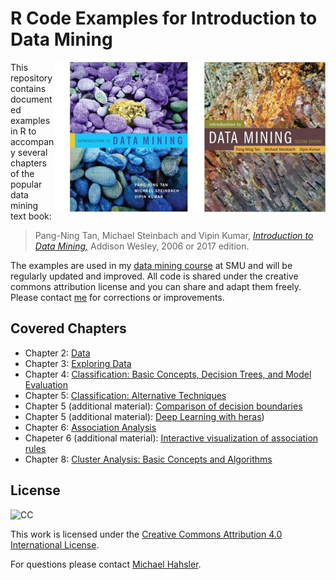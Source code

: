 
# R Code Examples for Introduction to Data Mining

<img src="book_small_e2.jpg" align="right">
<img src="book_small.jpg" align="right">

This repository contains documented examples in R to accompany several chapters of the popular data mining text book:

> Pang-Ning Tan, Michael Steinbach and Vipin Kumar, 
[_Introduction to Data Mining,_](http://www-users.cs.umn.edu/~kumar/dmbook) Addison Wesley, 2006 or 2017 edition.



The examples are used in my [data mining course](http://michael.hahsler.net/SMU/EMIS7332) at SMU and will be regularly updated and improved. 
All code is shared under the creative commons attribution license and you can
share and adapt them freely. Please contact [me](http://michael.hahsler.net) 
for corrections or improvements. 


## Covered Chapters

* Chapter 2: [Data](https://rawgit.com/mhahsler/Introduction_to_Data_Mining_R_Examples/master/chap2.html)
* Chapter 3: [Exploring Data](https://rawgit.com/mhahsler/Introduction_to_Data_Mining_R_Examples/master/chap3.html)
* Chapter 4: [Classification: Basic Concepts, Decision Trees, and Model Evaluation](https://rawgit.com/mhahsler/Introduction_to_Data_Mining_R_Examples/master/chap4.html)
* Chapter 5: [Classification: Alternative Techniques](https://rawgit.com/mhahsler/Introduction_to_Data_Mining_R_Examples/master/chap5.html) 
* Chapter 5 (additional material): [Comparison of decision boundaries](https://rawgit.com/mhahsler/Introduction_to_Data_Mining_R_Examples/master/chap5_decisionboundary.html)
* Chapter 5 (additional material): [Deep Learning with heras](https://rawgit.com/mhahsler/Introduction_to_Data_Mining_R_Examples/master/chap5_keras.html))
* Chapter 6: [Association Analysis](https://rawgit.com/mhahsler/Introduction_to_Data_Mining_R_Examples/master/chap6.html) 
* Chapeter 6 (additional material): [Interactive visualization of association rules](https://rawgit.com/mhahsler/Introduction_to_Data_Mining_R_Examples/master/chap6_interactive.html)
* Chapter 8: [Cluster Analysis: Basic Concepts and Algorithms](https://rawgit.com/mhahsler/Introduction_to_Data_Mining_R_Examples/master/chap8.html)


## License
![CC](https://i.creativecommons.org/l/by/4.0/88x31.png)

 This work is licensed under the
 [Creative Commons Attribution 4.0 International License](http://creativecommons.org/licenses/by/4.0/). 
 
 For questions please contact
 [Michael Hahsler](http://michael.hahsler.net).
